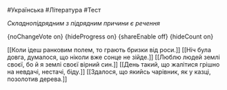 #Українська #Література #Тест

*Складнопідрядним з підрядним причини є речення*

{noChangeVote on}
{hideProgress on}
{shareEnable off}
{hideCount on}

[[Коли ідеш ранковим полем, то грають бризки від роси.]]
[[Ніч була довга, думалося, що ніколи вже сонце не зійде.]]
[[Люблю людей землі своєї, бо й я землі своєї вірний син.]]
[[День такий, що жалітися грішно на невдачі, нестачі, біду.]]
[[Здалося, що якийсь чарівник, як у казці, позолотив дерева.]]
